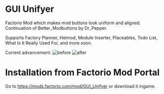 # GUI Unifyer
Factorio Mod which makes mod buttons look uniform and aligned.
Continuation of Better_Modbuttons by Dr_Pepper.

Supports Factory Planner, Helmod, Module Inserter, Placeables, Todo List, What Is It Really Used For, and more soon.

Current advancement:
![before](https://i.imgur.com/Wto8MoZ.png)
![after](https://i.imgur.com/UzNccyu.png)

# Installation from Factorio Mod Portal
Go to https://mods.factorio.com/mod/GUI_Unifyer or download it ingame.
